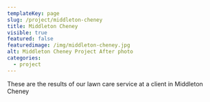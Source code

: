 ```yaml
---
templateKey: page
slug: /project/middleton-cheney
title: Middleton Cheney
visible: true
featured: false
featuredimage: /img/middleton-cheney.jpg
alt: Middleton Cheney Project After photo
categories:
  - project
---
```


These are the results of our lawn care service at a client in Middleton Cheney
